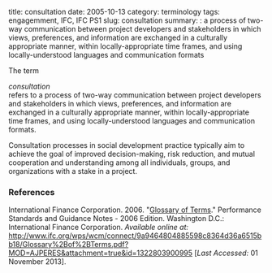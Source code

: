 title: consultation
date: 2005-10-13
category: terminology
tags: engagemment, IFC, IFC PS1
slug: consultation
summary: : a process of two-way communication between project developers and stakeholders in which views, preferences, and information are exchanged in a culturally appropriate manner, within locally-appropriate time frames, and using locally-understood languages and communication formats


The term <em><dt>consultation</dt></em> refers to a process of two-way communication between project developers and stakeholders in which views, preferences, and information are exchanged in a culturally appropriate manner, within locally-appropriate time frames, and using locally-understood languages and communication formats.

Consultation processes in social development practice typically aim to achieve the goal of improved decision-making, risk reduction, and mutual cooperation and understanding among all individuals, groups, and organizations with a stake in a project.

### References

International Finance Corporation. 2006. "[Glossary of Terms](http://www.ifc.org/wps/wcm/connect/9a9464804885598c8364d36a6515bb18/Glossary%2Bof%2BTerms.pdf?MOD=AJPERES&attachment=true&id=1322803900995)." Performance Standards and Guidance Notes - 2006 Edition. Washington D.C.: International Finance Corporation. *Available online at:* http://www.ifc.org/wps/wcm/connect/9a9464804885598c8364d36a6515bb18/Glossary%2Bof%2BTerms.pdf?MOD=AJPERES&attachment=true&id=1322803900995 [*Last Accessed:* 01 November 2013].

